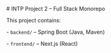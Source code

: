 \# INTP Project 2 – Full Stack Monorepo



This project contains:



\- `backend/` – Spring Boot (Java, Maven)

\- `frontend/` – Next.js (React)

